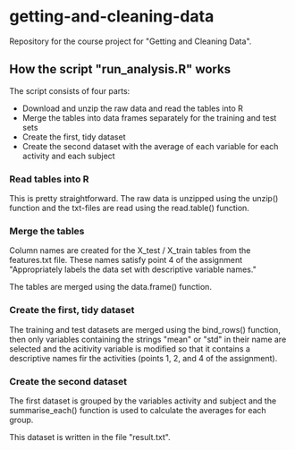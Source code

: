 # getting-and-cleaning-data
Repository for the course project for "Getting and Cleaning Data".

## How the script "run_analysis.R" works
The script consists of four parts:
- Download and unzip the raw data and read the tables into R
- Merge the tables into data frames separately for the training and test sets
- Create the first, tidy dataset
- Create the second dataset with the average of each variable for each activity and each subject

### Read tables into R
This is pretty straightforward. The raw data is unzipped using the unzip() function and the txt-files are read using the read.table() function.

### Merge the tables
Column names are created for the X_test / X_train tables from the features.txt file. These names satisfy point 4 of the assignment "Appropriately labels the data set with descriptive variable names."

The tables are merged using the data.frame() function.

### Create the first, tidy dataset
The training and test datasets are merged using the bind_rows() function, then only variables containing the strings "mean" or "std" in their name are selected and the acitivity variable is modified so that it contains a descriptive names fir the activities (points 1, 2, and 4 of the assignment).

### Create the second dataset
The first dataset is grouped by the variables activity and subject and the summarise_each() function is used to calculate the averages for each group.

This dataset is written in the file "result.txt".
